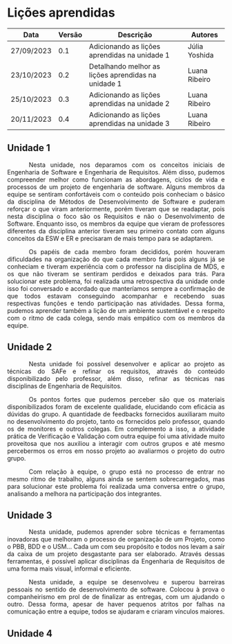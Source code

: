# Lições aprendidas

| Data | Versão | Descrição | Autores |
| ---------- | ----------- | -------------- | -------------- |
| 27/09/2023 | 0.1 | Adicionando as lições aprendidas na unidade 1 | Júlia Yoshida |
| 23/10/2023 | 0.2 | Detalhando melhor as lições aprendidas na unidade 1 | Luana Ribeiro |
| 25/10/2023 | 0.3 | Adicionando as lições aprendidas na unidade 2 | Luana Ribeiro |
| 20/11/2023 | 0.4 | Adicionando as lições aprendidas na unidade 3 | Luana Ribeiro |

## Unidade 1

<p style="text-indent: 50px;text-align: justify;">Nesta unidade, nos deparamos com os conceitos iniciais de Engenharia de Software e Engenharia de Requisitos. Além disso, pudemos compreender melhor como funcionam as abordagens, ciclos de vida e processos de um projeto de engenharia de software. Alguns membros da equipe se sentiram confortáveis com o conteúdo pois conheciam o básico da disciplina de Métodos de Desenvolvimento de Software e puderam reforçar o que viram anteriormente, porém tiveram que se readaptar, pois nesta disciplina o foco são os Requisitos e não o Desenvolvimento de Software. Enquanto  isso, os membros da equipe que vieram de professores diferentes da disciplina anterior tiveram seu primeiro contato com alguns conceitos da ESW e ER e precisaram de mais tempo para se adaptarem. </p> 
<p style="text-indent: 50px;text-align: justify;"> Os papéis de cada membro foram decididos, porém houveram dificuldades na organização do que cada membro faria pois alguns já se conheciam e tiveram experiência com o professor na disciplina de MDS, e os que não tiveram se sentiram perdidos e deixados para trás. Para solucionar este problema, foi realizada uma retrospectiva da unidade onde isso foi conversado e acordado que manteríamos sempre a confirmação de que todos estavam conseguindo acompanhar e recebendo suas respectivas funções e tendo participação nas atividades. Dessa forma, pudemos aprender também a lição de um ambiente sustentável e o respeito com o ritmo de cada colega, sendo mais empático com os membros da equipe. </p>

## Unidade 2

<p style="text-indent: 50px;text-align: justify;"> Nesta unidade foi possível desenvolver e aplicar ao projeto as técnicas do SAFe e refinar os requisitos, através do conteúdo disponibilizado pelo professor, além disso, refinar as técnicas nas disciplinas de Engenharia de Requisitos. </p>

<p style="text-indent: 50px;text-align: justify;"> Os pontos fortes que pudemos perceber são que os materiais disponibilizados foram de excelente qualidade, elucidando com eficácia as dúvidas do grupo.  A quantidade de feedbacks fornecidos auxiliaram muito no desenvolvimento do projeto, tanto os fornecidos pelo professor, quando os de monitores e outros colegas. Em complemento a isso, a atividade prática de Verificação e Validação com outra equipe foi uma atividade muito proveitosa que nos auxiliou a interagir com outros grupos e até mesmo percebermos os erros em nosso projeto ao avaliarmos o projeto do outro grupo.   </p>

<p style="text-indent: 50px;text-align: justify;"> Com relação à equipe, o grupo está no processo de entrar no mesmo ritmo de trabalho, alguns ainda se sentem sobrecarregados, mas para solucionar este problema foi realizada uma conversa entre o grupo, analisando a melhora na participação dos integrantes.  </p>

## Unidade 3

<p style="text-indent: 50px;text-align: justify;"> Nesta unidade, pudemos aprender sobre técnicas e ferramentas inovadoras que melhoram o processo de organização de um Projeto, como o PBB, BDD e o USM... Cada um com seu propósito e todos nos levam a sair da caixa de um projeto desgastante para ser elaborado. Através dessas ferramentas, é possível aplicar disciplinas da Engenharia de Requisitos de uma forma mais visual, informal e eficiente. </p>

<p style="text-indent: 50px;text-align: justify;"> Nesta unidade, a equipe se desenvolveu e superou barreiras pessoais no sentido de desenvolvimento de software. Colocou à prova o companheirismo em prol de de finalizar as entregas, com um ajudando o outro. Dessa forma, apesar de haver pequenos atritos por falhas na comunicação entre a equipe, todos se ajudaram e criaram vínculos maiores.   </p>

## Unidade 4
